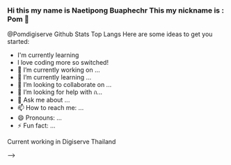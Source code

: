### Hi this my name is Naetipong Buaphechr This my nickname is : Pom 👋

<!--
**Pomdigiserve/Pomdigiserve** is a ✨ _special_ ✨ repository because its `README.md` (this file) appears on your GitHub profile.
<!---
- :wave: Hi, I’m @Pomdigiserve
- :eyes: I’m interested in ...
- :seedling: I’m currently learning ...
- :revolving_hearts:️ I’m looking to collaborate on ...
- :mailbox: How to reach me ...
Tacchinardi20/Tacchinardi20 is a :sparkles: special :sparkles: repository because its `README.md` (this file) appears on your GitHub profile.
You can click the Preview link to take a look at your changes.
--->
 @Pomdigiserve Github Stats Top Langs
Here are some ideas to get you started:

- I'm currently learning
- l love coding more so switched!
- 🔭 I’m currently working on ...
- 🌱 I’m currently learning ...
- 👯 I’m looking to collaborate on ...
- 🤔 I’m looking for help with ก...
- 💬 Ask me about ...
- 📫 How to reach me: ...
- 😄 Pronouns: ...
- ⚡ Fun fact: ...

Current working in Digiserve Thailand

-->
